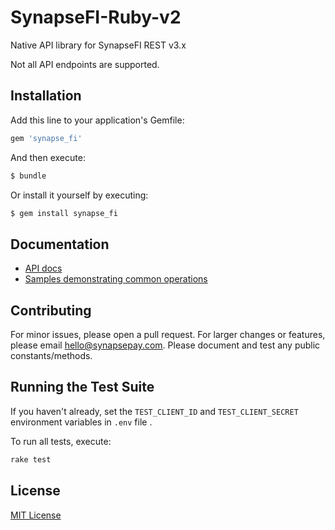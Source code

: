 # SynapseFI-Ruby-v2

Native API library for SynapseFI REST v3.x

Not all API endpoints are supported.

## Installation

Add this line to your application's Gemfile:

```ruby
gem 'synapse_fi'
```

And then execute:

```bash
$ bundle
```

Or install it yourself by executing:

```bash
$ gem install synapse_fi
```
## Documentation

- [API docs](http://docs.synapsefi.com/v3.1)
- [Samples demonstrating common operations](samples.md)

## Contributing

For minor issues, please open a pull request. For larger changes or features, please email hello@synapsepay.com. Please document and test any public constants/methods.

## Running the Test Suite

If you haven't already, set the `TEST_CLIENT_ID` and `TEST_CLIENT_SECRET` environment variables in `.env` file .

To run all tests, execute:

```bash
rake test
```

## License

[MIT License](LICENSE)


